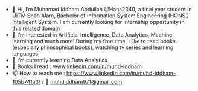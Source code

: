 - 👋 Hi, I’m Muhamad Iddham Abdullah @Hans2340, a final year student in UiTM Shah Alam, Bachelor of Information System
  Engineering (HONS.) Intelligent System. I am currently looking for internship opportunity in this related domain
- 👀 I’m interested in Artificial Intelligence, Data Analytics, Machine learning and much more! During my free time, I like to read books (especially philosophical books),
  watching tv series and learning languages  
- 🌱 I’m currently learning Data Analytics
- 📖 Books I read : www.linkedin.com/in/muhd-iddham
- 📫 How to reach me : https://www.linkedin.com/in/muhd-iddham-105b741a3/
   / 📧 muhdiddham971@gmail.com

<!---
Hans2340/Hans2340 is a ✨ special ✨ repository because its `README.md` (this file) appears on your GitHub profile.
You can click the Preview link to take a look at your changes.
--->
